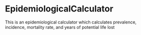 # EpidemiologicalCalculator

This is an epidemiological calculator which calculates prevalence, incidence, mortality rate, and years of potential life lost
